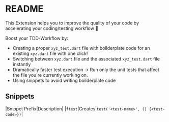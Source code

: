 # README

This Extension helps you to improve the quality of your code by
accelerating your coding/testing workflow 🚀

Boost your TDD-Workflow by:
* Creating a proper `xyz_test.dart` file with boilderplate code for an existing `xyz.dart` file with one click!
* Switching between `xyz.dart` file and the associated `xyz_test.dart` file instantly 
* Dramatically faster test execution  -> Run only the unit tests that affect the file you're currently working on.
* Using snippets to avoid writing boilderplate code

## Snippets
|Snippet Prefix|Description|
|`ftest`|Creates `test('<test-name>', () {<test-code>})`|

<!-- 
It provides the following features:
- ✅ Command for generating a proper `xyz_test.dart` file for an existing `xyz.dart` file 
    - ✅ same location inside of /test as in /lib
    - ✅ includes default boilerplate testing code

- ✅  Command for switching between `xyz.dart` file and the associated `xyz_test.dart` file instantly

- ✅ Command for executing only the unit tests inside of one test file, instead of all unit tests
    * Same as executing `$> flutter test <path-to-testfile>` in the terminal
    * Makes it much faster to check, if all unit tests inside of  -->